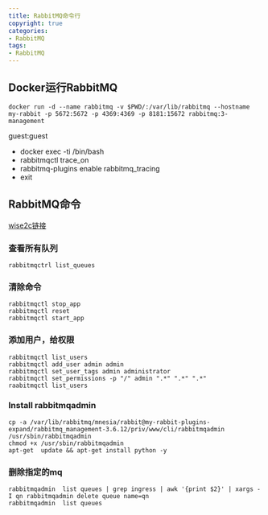 ```yaml
---
title: RabbitMQ命令行
copyright: true
categories:
- RabbitMQ
tags:
- RabbitMQ
---
```


## Docker运行RabbitMQ
```
docker run -d --name rabbitmq -v $PWD/:/var/lib/rabbitmq --hostname my-rabbit -p 5672:5672 -p 4369:4369 -p 8181:15672 rabbitmq:3-management
```

<!--more-->
guest:guest

- docker exec -ti <rabbitmq> /bin/bash
- rabbitmqctl trace_on
- rabbitmq-plugins enable rabbitmq_tracing
- exit

## RabbitMQ命令

[wise2c链接](https://gitee.com/wisecloud/xing/blob/master/doc/starting_cn.md)

### 查看所有队列

```
rabbitmqctrl list_queues
```

### 清除命令

```
rabbitmqctl stop_app
rabbitmqctl reset
rabbitmqctl start_app
```

### 添加用户，给权限

```
rabbitmqctl list_users
rabbitmqctl add_user admin admin
rabbitmqctl set_user_tags admin administrator
rabbitmqctl set_permissions -p "/" admin ".*" ".*" ".*"
raabitmqctl list_users
```

### Install rabbitmqadmin

```
cp -a /var/lib/rabbitmq/mnesia/rabbit@my-rabbit-plugins-expand/rabbitmq_management-3.6.12/priv/www/cli/rabbitmqadmin /usr/sbin/rabbitmqadmin
chmod +x /usr/sbin/rabbitmqadmin
apt-get  update && apt-get install python -y
```

### 删除指定的mq

```
rabbitmqadmin  list queues | grep ingress | awk '{print $2}' | xargs -I qn rabbitmqadmin delete queue name=qn
rabbitmqadmin  list queues
```

